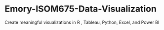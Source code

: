 # Emory-ISOM675-Data-Visualization
Create meaningful visualizations in R , Tableau, Python, Excel, and Power BI
